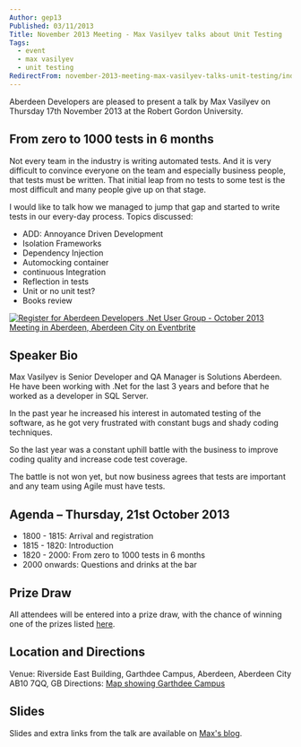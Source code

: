 ```yaml
---
Author: gep13
Published: 03/11/2013
Title: November 2013 Meeting - Max Vasilyev talks about Unit Testing
Tags:
  - event
  - max vasilyev
  - unit testing
RedirectFrom: november-2013-meeting-max-vasilyev-talks-unit-testing/index.html
---
```


Aberdeen Developers are pleased to present a talk by Max Vasilyev on Thursday 17th November 2013 at the Robert Gordon University.

## From zero to 1000 tests in 6 months

Not every team in the industry is writing automated tests. And it is very difficult to convince everyone on the team and especially business people, that tests must be written.
That initial leap from no tests to some test is the most difficult and many people give up on that stage.

I would like to talk how we managed to jump that gap and started to write tests in our every-day process.
Topics discussed:

* ADD: Annoyance Driven Development
* Isolation Frameworks
* Dependency Injection
* Automocking container
* continuous Integration
* Reflection in tests
* Unit or no unit test?
* Books review

[![Register for Aberdeen Developers .Net User Group - October 2013 Meeting in Aberdeen, Aberdeen City on Eventbrite](http://www.eventbrite.com/registerbutton?eid=2581657808)](http://adnuguk-nov2013.eventbrite.co.uk/?ebtv=C)

## Speaker Bio

Max Vasilyev is Senior Developer and QA Manager is Solutions Aberdeen. He have been working with .Net for the last 3 years and before that he worked as a developer in SQL Server.

In the past year he increased his interest in automated testing of the software, as he got very frustrated with constant bugs and shady coding techniques.

So the last year was a constant uphill battle with the business to improve coding quality and increase code test coverage.

The battle is not won yet, but now business agrees that tests are important and any team using Agile must have tests.

## Agenda – Thursday, 21st October 2013

* 1800 - 1815: Arrival and registration
* 1815 - 1820: Introduction
* 1820 - 2000: From zero to 1000 tests in 6 months
* 2000 onwards: Questions and drinks at the bar

## Prize Draw

All attendees will be entered into a prize draw, with the chance of winning one of the prizes listed [here](http://www.gep13.co.uk/blog/?p=107).

## Location and Directions

Venue: Riverside East Building, Garthdee Campus, Aberdeen, Aberdeen City AB10 7QQ, GB
Directions: [Map showing Garthdee Campus](https://maps.google.co.uk/maps?q=ab10+7qq&hl=en&sll=57.118536,-2.147655&sspn=0.021179,0.022573&hnear=Aberdeen+AB10+7QQ,+United+Kingdom&t=m&z=16)

## Slides

Slides and extra links from the talk are available on [Max's blog](http://tech.trailmax.info/talks/).
